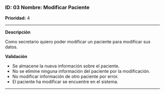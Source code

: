 ### **ID**: 03 Nombre: **Modificar Paciente**

**Prioridad:** 4

---
**Descripción**

Como secretario quiero poder modificar un paciente para modificar sus datos.  

**Validación**

* Se almacene la nueva información sobre el paciente.
* No se elimine ninguna información del paciente por la modificación.
* No modificar información de otro paciente por error.
* El paciente ha modificar se encuentre en el sistema.

---
